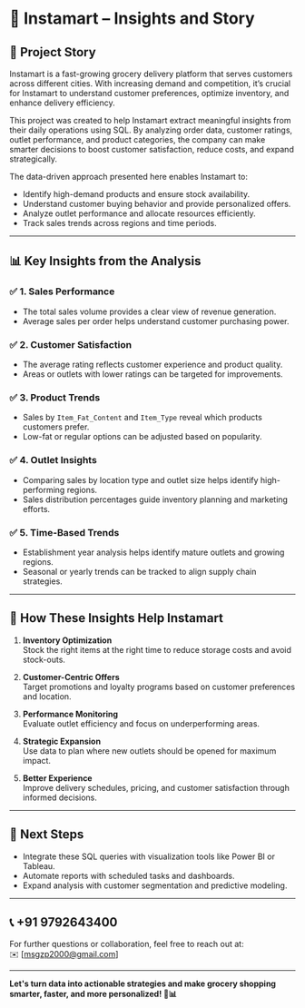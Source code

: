 # 📖 Instamart – Insights and Story

## 📜 Project Story

Instamart is a fast-growing grocery delivery platform that serves customers across different cities. With increasing demand and competition, it’s crucial for Instamart to understand customer preferences, optimize inventory, and enhance delivery efficiency.

This project was created to help Instamart extract meaningful insights from their daily operations using SQL. By analyzing order data, customer ratings, outlet performance, and product categories, the company can make smarter decisions to boost customer satisfaction, reduce costs, and expand strategically.

The data-driven approach presented here enables Instamart to:
- Identify high-demand products and ensure stock availability.
- Understand customer buying behavior and provide personalized offers.
- Analyze outlet performance and allocate resources efficiently.
- Track sales trends across regions and time periods.

---

## 📊 Key Insights from the Analysis

### ✅ **1. Sales Performance**
- The total sales volume provides a clear view of revenue generation.
- Average sales per order helps understand customer purchasing power.

### ✅ **2. Customer Satisfaction**
- The average rating reflects customer experience and product quality.
- Areas or outlets with lower ratings can be targeted for improvements.

### ✅ **3. Product Trends**
- Sales by `Item_Fat_Content` and `Item_Type` reveal which products customers prefer.
- Low-fat or regular options can be adjusted based on popularity.

### ✅ **4. Outlet Insights**
- Comparing sales by location type and outlet size helps identify high-performing regions.
- Sales distribution percentages guide inventory planning and marketing efforts.

### ✅ **5. Time-Based Trends**
- Establishment year analysis helps identify mature outlets and growing regions.
- Seasonal or yearly trends can be tracked to align supply chain strategies.

---

## 🚀 How These Insights Help Instamart

1. **Inventory Optimization**  
   Stock the right items at the right time to reduce storage costs and avoid stock-outs.

2. **Customer-Centric Offers**  
   Target promotions and loyalty programs based on customer preferences and location.

3. **Performance Monitoring**  
   Evaluate outlet efficiency and focus on underperforming areas.

4. **Strategic Expansion**  
   Use data to plan where new outlets should be opened for maximum impact.

5. **Better Experience**  
   Improve delivery schedules, pricing, and customer satisfaction through informed decisions.

---

## 📂 Next Steps

- Integrate these SQL queries with visualization tools like Power BI or Tableau.
- Automate reports with scheduled tasks and dashboards.
- Expand analysis with customer segmentation and predictive modeling.

---

## 📞 +91 9792643400

For further questions or collaboration, feel free to reach out at:  
✉️ [msgzp2000@gmail.com]

---

**Let's turn data into actionable strategies and make grocery shopping smarter, faster, and more personalized! 🚀📊**
